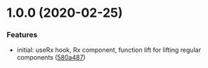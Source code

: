 # 1.0.0 (2020-02-25)


### Features

* initial: useRx hook, Rx component, function lift for lifting regular components ([580a487](https://github.com/roborox/rxjs-react/commit/580a487947a5fbe87463d07666668a77211ab57d))
